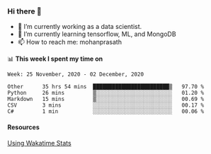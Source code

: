 ### Hi there 👋

- 🔭 I’m currently working as a data scientist.
- 🌱 I’m currently learning tensorflow, ML, and MongoDB
- 📫 How to reach me: mohanprasath

📊 **This week I spent my time on**
<!--START_SECTION:waka-->
```text
Week: 25 November, 2020 - 02 December, 2020

Other      35 hrs 54 mins  ████████████████████████▒   97.70 % 
Python     26 mins         ▒░░░░░░░░░░░░░░░░░░░░░░░░   01.20 % 
Markdown   15 mins         ▒░░░░░░░░░░░░░░░░░░░░░░░░   00.69 % 
CSV        3 mins          ░░░░░░░░░░░░░░░░░░░░░░░░░   00.17 % 
C#         1 min           ░░░░░░░░░░░░░░░░░░░░░░░░░   00.06 % 
```
<!--END_SECTION:waka-->

#### Resources
[Using Wakatime Stats](https://github.com/marketplace/actions/waka-readme)
